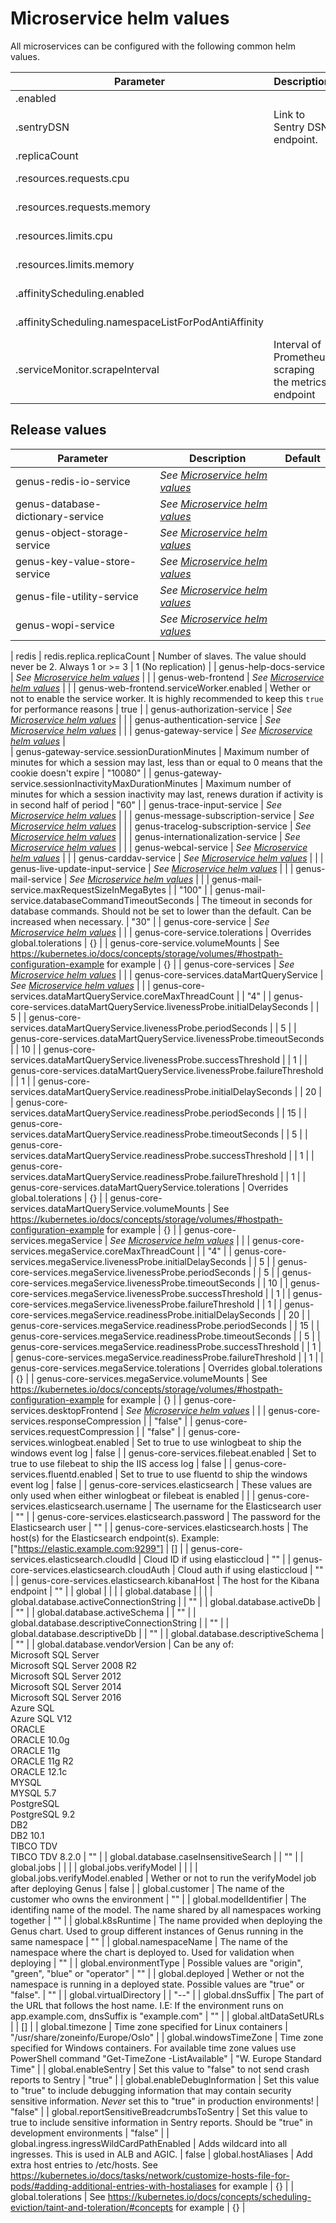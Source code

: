 # Microservice helm values

<a name="microservice-helm-values" ></a>
All microservices can be configured with the following common helm values.

| Parameter                                                         | Description                                          | Default                                  |
| ----------------------------------------------------------------- | ---------------------------------------------------- | ---------------------------------------- |
| <microservice>.enabled                                            |                                                      | true                                     |
| <microservice>.sentryDSN                                          | Link to Sentry DSN endpoint.                         | _Unique DSN for every microservice_      |
| <microservice>.replicaCount                                       |                                                      | 1                                        |
| <microservice>.resources.requests.cpu                             |                                                      | _See [values.yaml](../default-helm-values/genus-10.21.md)_ |
| <microservice>.resources.requests.memory                          |                                                      | _See [values.yaml](../default-helm-values/genus-10.21.md)_ |
| <microservice>.resources.limits.cpu                               |                                                      | _See [values.yaml](../default-helm-values/genus-10.21.md)_ |
| <microservice>.resources.limits.memory                            |                                                      | _See [values.yaml](../default-helm-values/genus-10.21.md)_ |
| <microservice>.affinityScheduling.enabled                         |                                                      | _See [values.yaml](../default-helm-values/genus-10.21.md)_ |
| <microservice>.affinityScheduling.namespaceListForPodAntiAffinity |                                                      | _See [values.yaml](../default-helm-values/genus-10.21.md)_ |
| <microservice>.serviceMonitor.scrapeInterval                      | Interval of Prometheus scraping the metrics endpoint | "30s"                                    |

## Release values

| Parameter                         | Description                                                 | Default |
| --------------------------------- | ----------------------------------------------------------- | ------- |
| genus-redis-io-service            | _See [Microservice helm values](#microservice-helm-values)_ |         |
| genus-database-dictionary-service | _See [Microservice helm values](#microservice-helm-values)_ |         |
| genus-object-storage-service      | _See [Microservice helm values](#microservice-helm-values)_ |         |
| genus-key-value-store-service     | _See [Microservice helm values](#microservice-helm-values)_ |         |
| genus-file-utility-service        | _See [Microservice helm values](#microservice-helm-values)_ |         |
| genus-wopi-service                | _See [Microservice helm values](#microservice-helm-values)_ |         |

| redis
| redis.replica.replicaCount | Number of slaves. The value should never be 2. Always 1 or >= 3 | 1 (No replication) |
| genus-help-docs-service | _See [Microservice helm values](#microservice-helm-values)_ | |
| genus-web-frontend | _See [Microservice helm values](#microservice-helm-values)_ | |
| genus-web-frontend.serviceWorker.enabled | Wether or not to enable the service worker. It is highly recommended to keep this `true` for performance reasons | true |
| genus-authorization-service | _See [Microservice helm values](#microservice-helm-values)_ | |
| genus-authentication-service | _See [Microservice helm values](#microservice-helm-values)_ | |
| genus-gateway-service | _See [Microservice helm values](#microservice-helm-values)_ |  
| genus-gateway-service.sessionDurationMinutes | Maximum number of minutes for which a session may last, less than or equal to 0 means that the cookie doesn't expire | "10080" |
| genus-gateway-service.sessionInactivityMaxDurationMinutes | Maximum number of minutes for which a session inactivity may last, renews duration if activity is in second half of period | "60" |
| genus-trace-input-service | _See [Microservice helm values](#microservice-helm-values)_ | |
| genus-message-subscription-service | _See [Microservice helm values](#microservice-helm-values)_ | |
| genus-tracelog-subscription-service | _See [Microservice helm values](#microservice-helm-values)_ | |
| genus-internationalization-service | _See [Microservice helm values](#microservice-helm-values)_ | |
| genus-webcal-service | _See [Microservice helm values](#microservice-helm-values)_ | |
| genus-carddav-service | _See [Microservice helm values](#microservice-helm-values)_ | |
| genus-live-update-input-service | _See [Microservice helm values](#microservice-helm-values)_ | |
| genus-mail-service | _See [Microservice helm values](#microservice-helm-values)_ | |
| genus-mail-service.maxRequestSizeInMegaBytes | | "100" |
| genus-mail-service.databaseCommandTimeoutSeconds | The timeout in seconds for database commands. Should not be set to lower than the default. Can be increased when necessary. | "30" |
| genus-core-service | _See [Microservice helm values](#microservice-helm-values)_ | |
| genus-core-service.tolerations | Overrides global.tolerations | {} |
| genus-core-service.volumeMounts | See https://kubernetes.io/docs/concepts/storage/volumes/#hostpath-configuration-example for example | {} |
| genus-core-services | _See [Microservice helm values](#microservice-helm-values)_ | |
| genus-core-services.dataMartQueryService | _See [Microservice helm values](#microservice-helm-values)_ | |
| genus-core-services.dataMartQueryService.coreMaxThreadCount | | "4" |
| genus-core-services.dataMartQueryService.livenessProbe.initialDelaySeconds | | 5 |
| genus-core-services.dataMartQueryService.livenessProbe.periodSeconds | | 5 |
| genus-core-services.dataMartQueryService.livenessProbe.timeoutSeconds | | 10 |
| genus-core-services.dataMartQueryService.livenessProbe.successThreshold | | 1 |
| genus-core-services.dataMartQueryService.livenessProbe.failureThreshold | | 1 |
| genus-core-services.dataMartQueryService.readinessProbe.initialDelaySeconds | | 20 |
| genus-core-services.dataMartQueryService.readinessProbe.periodSeconds | | 15 |
| genus-core-services.dataMartQueryService.readinessProbe.timeoutSeconds | | 5 |
| genus-core-services.dataMartQueryService.readinessProbe.successThreshold | | 1 |
| genus-core-services.dataMartQueryService.readinessProbe.failureThreshold | | 1 |
| genus-core-services.dataMartQueryService.tolerations | Overrides global.tolerations | {} |
| genus-core-services.dataMartQueryService.volumeMounts | See https://kubernetes.io/docs/concepts/storage/volumes/#hostpath-configuration-example for example | {} |
| genus-core-services.megaService | _See [Microservice helm values](#microservice-helm-values)_ | |
| genus-core-services.megaService.coreMaxThreadCount | | "4" |
| genus-core-services.megaService.livenessProbe.initialDelaySeconds | | 5 |
| genus-core-services.megaService.livenessProbe.periodSeconds | | 5 |
| genus-core-services.megaService.livenessProbe.timeoutSeconds | | 10 |
| genus-core-services.megaService.livenessProbe.successThreshold | | 1 |
| genus-core-services.megaService.livenessProbe.failureThreshold | | 1 |
| genus-core-services.megaService.readinessProbe.initialDelaySeconds | | 20 |
| genus-core-services.megaService.readinessProbe.periodSeconds | | 15 |
| genus-core-services.megaService.readinessProbe.timeoutSeconds | | 5 |
| genus-core-services.megaService.readinessProbe.successThreshold | | 1 |
| genus-core-services.megaService.readinessProbe.failureThreshold | | 1 |
| genus-core-services.megaService.tolerations | Overrides global.tolerations | {} |
| genus-core-services.megaService.volumeMounts | See https://kubernetes.io/docs/concepts/storage/volumes/#hostpath-configuration-example for example | {} |
| genus-core-services.desktopFrontend | _See [Microservice helm values](#microservice-helm-values)_ | |
| genus-core-services.responseCompression | | "false" |
| genus-core-services.requestCompression | | "false" |
| genus-core-services.winlogbeat.enabled | Set to true to use winlogbeat to ship the windows event log | false |
| genus-core-services.filebeat.enabled | Set to true to use filebeat to ship the IIS access log | false |
| genus-core-services.fluentd.enabled | Set to true to use fluentd to ship the windows event log | false |
| genus-core-services.elasticsearch | These values are only used when either winlogbeat or filebeat is enabled | |
| genus-core-services.elasticsearch.username | The username for the Elasticsearch user | "" |
| genus-core-services.elasticsearch.password | The password for the Elasticsearch user | "" |
| genus-core-services.elasticsearch.hosts | The host(s) for the Elasticsearch endpoint(s). Example: ["https://elastic.example.com:9299"] | [] |
| genus-core-services.elasticsearch.cloudId | Cloud ID if using elasticcloud | "" |
| genus-core-services.elasticsearch.cloudAuth | Cloud auth if using elasticcloud | "" |
| genus-core-services.elasticsearch.kibanaHost | The host for the Kibana endpoint | "" |
| global | | |
| global.database | | |
| global.database.activeConnectionString | | "" |
| global.database.activeDb | | "" |
| global.database.activeSchema | | "" |
| global.database.descriptiveConnectionString | | "" |
| global.database.descriptiveDb | | "" |
| global.database.descriptiveSchema | | "" |
| global.database.vendorVersion | Can be any of:<br/> Microsoft SQL Server <br/> Microsoft SQL Server 2008 R2<br/> Microsoft SQL Server 2012<br/> Microsoft SQL Server 2014<br/> Microsoft SQL Server 2016<br/> Azure SQL<br/> Azure SQL V12<br/> ORACLE<br/> ORACLE 10.0g<br/> ORACLE 11g<br/> ORACLE 11g R2<br/> ORACLE 12.1c<br/> MYSQL<br/> MYSQL 5.7<br/> PostgreSQL<br/> PostgreSQL 9.2<br/> DB2<br/> DB2 10.1<br/> TIBCO TDV<br/> TIBCO TDV 8.2.0 | "" |
| global.database.caseInsensitiveSearch | | "" |
| global.jobs | | |
| global.jobs.verifyModel | | |
| global.jobs.verifyModel.enabled | Wether or not to run the verifyModel job after deploying Genus | false |
| global.customer | The name of the customer who owns the environment | "" |
| global.modelIdentifier | The identifing name of the model. The name shared by all namespaces working together | "" |
| global.k8sRuntime | The name provided when deploying the Genus chart. Used to group different instances of Genus running in the same namespace | "" |
| global.namespaceName | The name of the namespace where the chart is deployed to. Used for validation when deploying | "" |
| global.environmentType | Possible values are "origin", "green", "blue" or "operator" | "" |
| global.deployed | Wether or not the namespace is running in a deployed state. Possible values are "true" or "false". | "" |
| global.virtualDirectory | | "--" |
| global.dnsSuffix | The part of the URL that follows the host name. I.E: If the environment runs on app.example.com, dnsSuffix is "example.com" | "" |
| global.altDataSetURLs | | [] |
| global.timezone | Time zone specified for Linux containers | "/usr/share/zoneinfo/Europe/Oslo" |
| global.windowsTimeZone | Time zone specified for Windows containers. For available time zone values use PowerShell command "Get-TimeZone -ListAvailable" | "W. Europe Standard Time" |
| global.enableSentry | Set this value to "false" to not send crash reports to Sentry | "true" |
| global.enableDebugInformation | Set this value to "true" to include debugging information that may contain security sensitive information. _Never_ set this to "true" in production environments! | "false" |
| global.reportSensitiveBreadcrumbsToSentry | Set this value to true to include sensitive information in Sentry reports. Should be "true" in development environments | "false" |
| global.ingress.ingressWildCardPathEnabled | Adds wildcard into all ingresses. This is used in ALB and AGIC. | false
| global.hostAliases | Add extra host entries to /etc/hosts. See https://kubernetes.io/docs/tasks/network/customize-hosts-file-for-pods/#adding-additional-entries-with-hostaliases for example | {} |
| global.tolerations | See https://kubernetes.io/docs/concepts/scheduling-eviction/taint-and-toleration/#concepts for example | {} |

